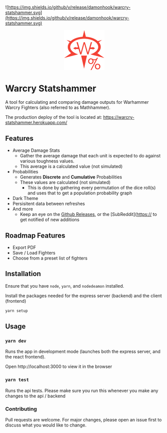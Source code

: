 ![https://img.shields.io/github/v/release/damonhook/warcry-statshammer.svg](https://img.shields.io/github/v/release/damonhook/warcry-statshammer.svg)

<div align="center">
    <a href="https://warcry-statshammer.herokuapp.com/" target="_blank">
        <img width="128" src="docs/logo256.png">
    </a>
</div>

# Warcry Statshammer

A tool for calculating and comparing damage outputs for Warhammer Warcry Fighters
(also referred to as Mathhammer).

The production deploy of the tool is located at: https://warcry-statshammer.herokuapp.com/

## Features

- Average Damage Stats
  - Gather the average damage that each unit is expected to do against various toughness values.
  - This average is a calculated value (not simulated)
- Probabilities
  - Generates **Discrete** and **Cumulative** Probabilities
  - These values are calculated (not simulated)
    - This is done by gathering every permutation of the dice roll(s) and uses that to get a population probability graph
- Dark Theme
- Persisitent data between refreshes
- And more
    - Keep an eye on the [Github Releases](https://www.github.com/damonhook/warcry-statshammer), or the [SubReddit]([https://](https://www.reddit.com/r/WarcryStatshammer) to get notified of new additions

## Roadmap Features

- Export PDF
- Save / Load Fighters
- Choose from a preset list of fighters

## Installation

Ensure that you have `node`, `yarn`, and `nodedeamon` installed.

Install the packages needed for the express server (backend) and the client (frontend)

```bash
yarn setup
```

## Usage

### `yarn dev`

Runs the app in development mode (launches both the express server, and the react frontend).

Open http://localhost:3000 to view it in the browser

### `yarn test`

Runs the api tests. Please make sure you run this whenever you make any changes to the api / backend

### Contributing

Pull requests are welcome. For major changes, please open an issue first to discuss what you would like to change.

